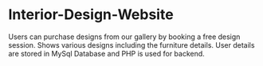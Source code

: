 # Interior-Design-Website
Users can purchase designs from our gallery by booking a free design session.
Shows various designs including the furniture details.
User details are stored in MySql Database and PHP is used for backend.
